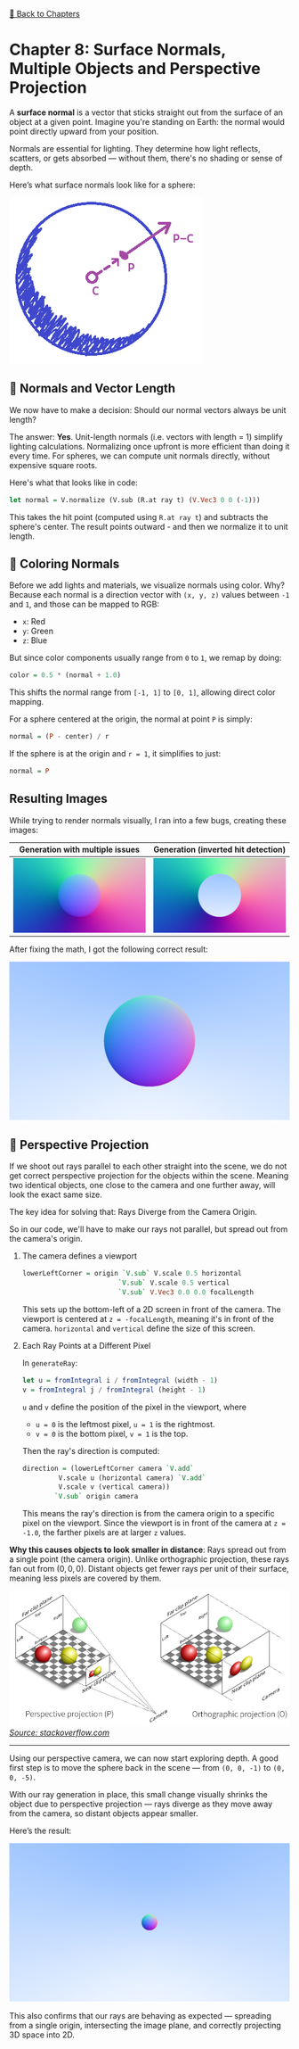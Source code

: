 [🔗 Back to Chapters](/README.md#-chapters)

# Chapter 8: Surface Normals, Multiple Objects and Perspective Projection

A **surface normal** is a vector that sticks straight out from the surface of an object at a given point. Imagine you're standing on Earth: the normal would point directly upward from your position.

Normals are essential for lighting. They determine how light reflects, scatters, or gets absorbed — without them, there's no shading or sense of depth.

Here’s what surface normals look like for a sphere:

![Surface Normals on a sphere](./media/08/sphere_surface_normals.png)

## 📐 Normals and Vector Length

We now have to make a decision: Should our normal vectors always be unit length?

The answer: **Yes**. Unit-length normals (i.e. vectors with length = 1) simplify lighting calculations. Normalizing once upfront is more efficient than doing it every time. For spheres, we can compute unit normals directly, without expensive square roots.

Here's what that looks like in code:

```haskell
let normal = V.normalize (V.sub (R.at ray t) (V.Vec3 0 0 (-1)))
```

This takes the hit point (computed using `R.at ray t`) and subtracts the sphere's center. The result points outward - and then we normalize it to unit length.

## 🎨 Coloring Normals

Before we add lights and materials, we visualize normals using color. Why? Because each normal is a direction vector with `(x, y, z)` values between `-1` and `1`, and those can be mapped to RGB:

- `x`: Red
- `y`: Green
- `z`: Blue

But since color components usually range from `0` to `1`, we remap by doing:

```haskell
color = 0.5 * (normal + 1.0)
```

This shifts the normal range from `[-1, 1]` to `[0, 1]`, allowing direct color mapping.

For a sphere centered at the origin, the normal at point `P` is simply:

```haskell
normal = (P - center) / r
```

If the sphere is at the origin and `r = 1`, it simplifies to just:

```haskell
normal = P
```

## Resulting Images

While trying to render normals visually, I ran into a few bugs, creating these images:

| Generation with multiple issues | Generation (inverted hit detection) |
| :-----------------------------: | :---------------------------------: |
|   ![](./media/08/blooper.png)   |    ![](./media/08/blooper2.png)     |

After fixing the math, I got the following correct result:

![Surface Normals as Color Map](./media/08/colormap.png)

## 🔭 Perspective Projection

If we shoot out rays parallel to each other straight into the scene, we do not get correct perspective projection for the objects within the scene. Meaning two identical objects, one close to the camera and one further away, will look the exact same size.

The key idea for solving that: Rays Diverge from the Camera Origin.

So in our code, we'll have to make our rays not parallel, but spread out from the camera's origin.

1. The camera defines a viewport

   ```haskell
   lowerLeftCorner = origin `V.sub` V.scale 0.5 horizontal
                           `V.sub` V.scale 0.5 vertical
                           `V.sub` V.Vec3 0.0 0.0 focalLength
   ```

   This sets up the bottom-left of a 2D screen in front of the camera. The viewport is centered at `z = -focalLength`, meaning it's in front of the camera. `horizontal` and `vertical` define the size of this screen.

2. Each Ray Points at a Different Pixel

   In `generateRay`:

   ```haskell
   let u = fromIntegral i / fromIntegral (width - 1)
   v = fromIntegral j / fromIntegral (height - 1)
   ```

   `u` and `v` define the position of the pixel in the viewport, where

   - `u = 0` is the leftmost pixel, `u = 1` is the rightmost.
   - `v = 0` is the bottom pixel, `v = 1` is the top.

   Then the ray's direction is computed:

   ```haskell
   direction = (lowerLeftCorner camera `V.add`
            V.scale u (horizontal camera) `V.add`
            V.scale v (vertical camera))
           `V.sub` origin camera
   ```

   This means the ray's direction is from the camera origin to a specific pixel on the viewport. Since the viewport is in front of the camera at `z = -1.0`, the farther pixels are at larger `z` values.

**Why this causes objects to look smaller in distance**: Rays spread out from a single point (the camera origin). Unlike orthographic projection, these rays fan out from $(0,0,0)$. Distant objects get fewer rays per unit of their surface, meaning less pixels are covered by them.

![](./media/08/perspective_projection_wb.png)
_[Source: stackoverflow.com](https://stackoverflow.com/questions/36573283/from-perspective-picture-to-orthographic-picture)_

---

Using our perspective camera, we can now start exploring depth. A good first step is to move the sphere back in the scene — from `(0, 0, -1)` to `(0, 0, -5)`.

With our ray generation in place, this small change visually shrinks the object due to perspective projection — rays diverge as they move away from the camera, so distant objects appear smaller.

Here’s the result:

![Sphere Further Back](./media/08/push_sphere_back.png)

This also confirms that our rays are behaving as expected — spreading from a single origin, intersecting the image plane, and correctly projecting 3D space into 2D.
